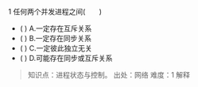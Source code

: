 1
任何两个并发进程之间(　　)
- ( ) A.一定存在互斥关系　　 
- ( ) B.一定存在同步关系　　 
- ( ) C.一定彼此独立无关　　 
- ( ) D.可能存在同步或互斥关系

> 知识点：进程状态与控制。
> 出处：网络
> 难度：1
> 解释
